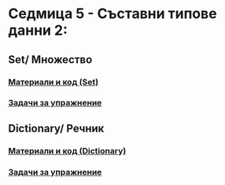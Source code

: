 # Седмица 5 - Съставни типове данни 2:
## Set/ Множество
### [Материали и код (Set)](https://github.com/Kaisiq/UP-Students/blob/main/week05/sets.md)
### [Задачи за упражнение](https://github.com/Kaisiq/UP-Students/blob/main/week05/set_tasks.md)<br>


## Dictionary/ Речник
### [Материали и код (Dictionary)](https://github.com/Kaisiq/UP-Students/blob/main/week05/dictionaries.md)
### [Задачи за упражнение](https://github.com/Kaisiq/UP-Students/blob/main/week05/dictionary_tasks.md)<br>
